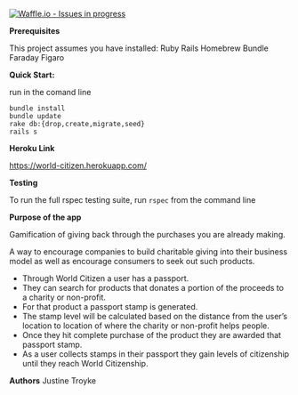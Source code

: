 [![Waffle.io - Issues in progress](https://badge.waffle.io/justinetroyke/world_citizen.svg?columns=all)](http://waffle.io/justinetroyke/world_citizen)

__Prerequisites__

This project assumes you have installed:
Ruby
Rails
Homebrew
Bundle
Faraday
Figaro

__Quick Start:__

run in the comand line
```
bundle install
bundle update
rake db:{drop,create,migrate,seed}
rails s
```

__Heroku Link__

https://world-citizen.herokuapp.com/

__Testing__

To run the full rspec testing suite, run
```rspec```
from the command line

__Purpose of the app__

Gamification of giving back through the purchases you are already making.

A way to encourage companies to build charitable giving into their business model as well as encourage consumers to seek out such products.

* Through World Citizen a user has a passport.
* They can search for products that donates a portion of the proceeds to a charity or non-profit.
* For that product a passport stamp is generated.
* The stamp level will be calculated based on the distance from the user’s location to location of where the charity or non-profit helps people.
* Once they hit complete purchase of the product they are awarded that passport stamp.
* As a user collects stamps in their passport they gain levels of citizenship until they reach World Citizenship.

__Authors__
Justine Troyke
